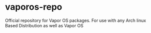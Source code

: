 # vaporos-repo
Official repository for Vapor OS packages. For use with any Arch linux Based Distribution as well as Vapor OS
